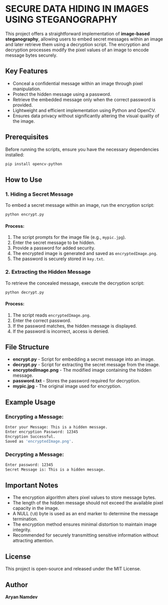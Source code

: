 # SECURE DATA HIDING IN IMAGES USING STEGANOGRAPHY

This project offers a straightforward implementation of **image-based steganography**, allowing users to embed secret messages within an image and later retrieve them using a decryption script. The encryption and decryption processes modify the pixel values of an image to encode message bytes securely.

## Key Features

- Conceal a confidential message within an image through pixel manipulation.
- Protect the hidden message using a password.
- Retrieve the embedded message only when the correct password is provided.
- Lightweight and efficient implementation using Python and OpenCV.
- Ensures data privacy without significantly altering the visual quality of the image.

## Prerequisites

Before running the scripts, ensure you have the necessary dependencies installed:

```sh
pip install opencv-python
```

## How to Use

### 1. Hiding a Secret Message

To embed a secret message within an image, run the encryption script:

```sh
python encrypt.py
```

#### Process:

1. The script prompts for the image file (e.g., `mypic.jpg`).
2. Enter the secret message to be hidden.
3. Provide a password for added security.
4. The encrypted image is generated and saved as `encryptedImage.png`.
5. The password is securely stored in `key.txt`.

### 2. Extracting the Hidden Message

To retrieve the concealed message, execute the decryption script:

```sh
python decrypt.py
```

#### Process:

1. The script reads `encryptedImage.png`.
2. Enter the correct password.
3. If the password matches, the hidden message is displayed.
4. If the password is incorrect, access is denied.

## File Structure

- **encrypt.py** - Script for embedding a secret message into an image.
- **decrypt.py** - Script for extracting the secret message from the image.
- **encryptedImage.png** - The modified image containing the hidden message.
- **password.txt** - Stores the password required for decryption.
- **mypic.jpg** - The original image used for encryption.

## Example Usage

### Encrypting a Message:

```sh
Enter your Message: This is a hidden message.
Enter encryption Password: 12345
Encryption Successful.
Saved as 'encryptedImage.png'.
```

### Decrypting a Message:

```sh
Enter password: 12345
Secret Message is: This is a hidden message.
```

## Important Notes

- The encryption algorithm alters pixel values to store message bytes.
- The length of the hidden message should not exceed the available pixel capacity in the image.
- A NULL (`\0`) byte is used as an end marker to determine the message termination.
- The encryption method ensures minimal distortion to maintain image integrity.
- Recommended for securely transmitting sensitive information without attracting attention.

## License

This project is open-source and released under the MIT License.

## Author

**Aryan Namdev**


